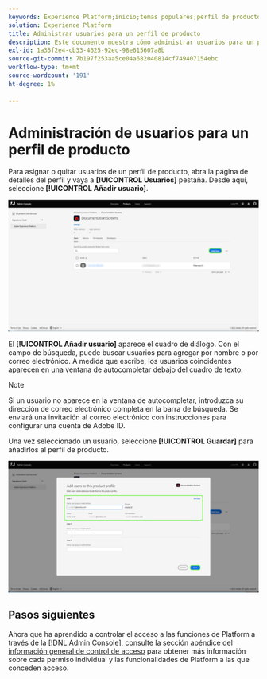 ```yaml
---
keywords: Experience Platform;inicio;temas populares;perfil de producto
solution: Experience Platform
title: Administrar usuarios para un perfil de producto
description: Este documento muestra cómo administrar usuarios para un perfil de producto en la interfaz de usuario de Adobe Experience Platform.
exl-id: 1a35f2e4-cb33-4625-92ec-98e615607a8b
source-git-commit: 7b197f253aa5ce04a682040814cf749407154ebc
workflow-type: tm+mt
source-wordcount: '191'
ht-degree: 1%

---
```


# Administración de usuarios para un perfil de producto

Para asignar o quitar usuarios de un perfil de producto, abra la página de detalles del perfil y vaya a **[!UICONTROL Usuarios]** pestaña. Desde aquí, seleccione **[!UICONTROL Añadir usuario]**.

![add-user](../images/add-user.png)

El **[!UICONTROL Añadir usuario]** aparece el cuadro de diálogo. Con el campo de búsqueda, puede buscar usuarios para agregar por nombre o por correo electrónico. A medida que escribe, los usuarios coincidentes aparecen en una ventana de autocompletar debajo del cuadro de texto.

>[!NOTE]
>
>Si un usuario no aparece en la ventana de autocompletar, introduzca su dirección de correo electrónico completa en la barra de búsqueda. Se enviará una invitación al correo electrónico con instrucciones para configurar una cuenta de Adobe ID.

Una vez seleccionado un usuario, seleccione **[!UICONTROL Guardar]** para añadirlos al perfil de producto.

![save-user](../images/save-user.png)

## Pasos siguientes

Ahora que ha aprendido a controlar el acceso a las funciones de Platform a través de la [!DNL Admin Console], consulte la sección apéndice del [información general de control de acceso](../home.md) para obtener más información sobre cada permiso individual y las funcionalidades de Platform a las que conceden acceso.
